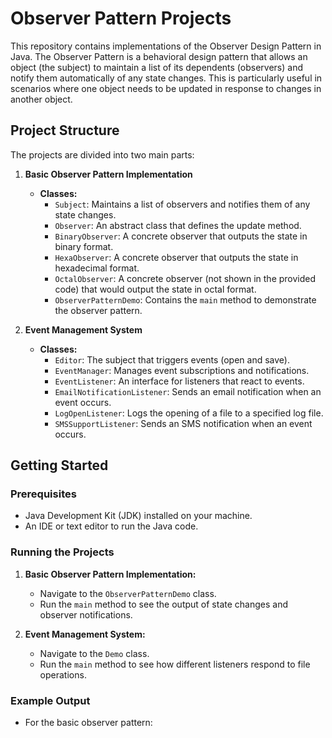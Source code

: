 # Observer Pattern Projects

This repository contains implementations of the Observer Design Pattern in Java. The Observer Pattern is a behavioral design pattern that allows an object (the subject) to maintain a list of its dependents (observers) and notify them automatically of any state changes. This is particularly useful in scenarios where one object needs to be updated in response to changes in another object.

## Project Structure

The projects are divided into two main parts:

1. **Basic Observer Pattern Implementation**
   - **Classes:**
     - `Subject`: Maintains a list of observers and notifies them of any state changes.
     - `Observer`: An abstract class that defines the update method.
     - `BinaryObserver`: A concrete observer that outputs the state in binary format.
     - `HexaObserver`: A concrete observer that outputs the state in hexadecimal format.
     - `OctalObserver`: A concrete observer (not shown in the provided code) that would output the state in octal format.
     - `ObserverPatternDemo`: Contains the `main` method to demonstrate the observer pattern.

2. **Event Management System**
   - **Classes:**
     - `Editor`: The subject that triggers events (open and save).
     - `EventManager`: Manages event subscriptions and notifications.
     - `EventListener`: An interface for listeners that react to events.
     - `EmailNotificationListener`: Sends an email notification when an event occurs.
     - `LogOpenListener`: Logs the opening of a file to a specified log file.
     - `SMSSupportListener`: Sends an SMS notification when an event occurs.

## Getting Started

### Prerequisites

- Java Development Kit (JDK) installed on your machine.
- An IDE or text editor to run the Java code.

### Running the Projects

1. **Basic Observer Pattern Implementation:**
   - Navigate to the `ObserverPatternDemo` class.
   - Run the `main` method to see the output of state changes and observer notifications.

2. **Event Management System:**
   - Navigate to the `Demo` class.
   - Run the `main` method to see how different listeners respond to file operations.

### Example Output

- For the basic observer pattern:
